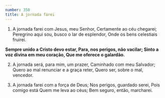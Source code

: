 ```yaml
---
number: 350
title: A jornada farei
---
```


1. A jornada farei com Jesus, meu Senhor,
  Certamente ao céu chegarei;
  Peregrino aqui sou, busco o lar de esplendor,
  Onde os bens celestiais fruirei.

  __Sempre unido a Cristo devo estar,
  Para, nos perigos, não vacilar;
  Sinto a voz divina em meu coração,
  Que me oferece o galardão.__

2. A jornada será, para mim, um prazer,
  Caminhado com meu Salvador;
  Quero ao mal renunciar e a graça reter,
  Quero ser, sobre o mal, vencedor.

3. A jornada farei com a força de Deus;
  Nos perigos, guardado serei,
  Pois comigo está Quem me leva ao céus;
  Bem seguro, então, marcharei.

